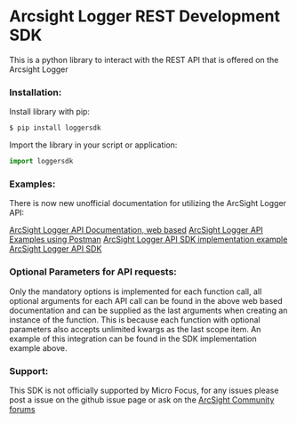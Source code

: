 # Arcsight Logger REST Development SDK

This is a python library to interact with the REST API that is offered on the Arcsight Logger

### Installation:

Install library with pip:
```sh
$ pip install loggersdk
```
Import the library in your script or application:
```python
import loggersdk
```

### Examples:

There is now new unofficial documentation for utilizing the ArcSight Logger API:

[ArcSight Logger API Documentation, web based](https://github.com/arcsight-unofficial/arcsight-logger-api-documentation)
[ArcSight Logger API Examples using Postman](https://github.com/arcsight-unofficial/arcsight-logger-api-examples)
[ArcSight Logger API SDK implementation example](https://github.com/arcsight-unofficial/arcsight-logger-api-sdkexample)
[ArcSight Logger API SDK](https://github.com/arcsight-unofficial/arcsight-logger-api-sdk)

### Optional Parameters for API requests:
Only the mandatory options is implemented for each function call, all optional arguments for each API call can be found in the above web based documentation and can be supplied as the last arguments when creating an instance of the function.
This is because each function with optional parameters also accepts unlimited kwargs as the last scope item.
An example of this integration can be found in the SDK implementation example above.

### Support:
This SDK is not officially supported by Micro Focus, for any issues please post a issue on the github issue page or ask on
the [ArcSight Community forums](https://community.softwaregrp.com/t5/ArcSight-User-Discussions/bd-p/arcsight-discussions)